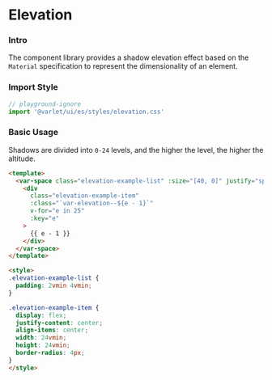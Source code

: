 # Elevation

### Intro
The component library provides a shadow elevation effect based on the `Material`
specification to represent the dimensionality of an element.

### Import Style

```js
// playground-ignore
import '@varlet/ui/es/styles/elevation.css'
```

### Basic Usage
Shadows are divided into `0-24` levels, and the higher the level, the higher the altitude.

```html
<template>
  <var-space class="elevation-example-list" :size="[40, 0]" justify="space-between">
    <div
      class="elevation-example-item"
      :class="`var-elevation--${e - 1}`"
      v-for="e in 25"
      :key="e"
    >
      {{ e - 1 }}
    </div>
  </var-space>
</template>

<style>
.elevation-example-list {
  padding: 2vmin 4vmin;
}

.elevation-example-item {
  display: flex;
  justify-content: center;
  align-items: center;
  width: 24vmin;
  height: 24vmin;
  border-radius: 4px;
}
</style>
```
